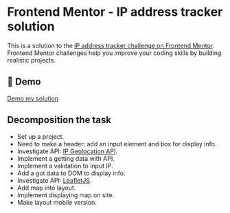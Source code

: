 # Frontend Mentor - IP address tracker solution

This is a solution to the [IP address tracker challenge on Frontend Mentor](https://www.frontendmentor.io/challenges/ip-address-tracker-I8-0yYAH0). Frontend Mentor challenges help you improve your coding skills by building realistic projects. 

## 🚀 Demo
[Demo my solution](https://ip-address-tracker-3tfevbbgn-backendbaker.vercel.app/)

## Decomposition the task

- Set up a project\.
- Need to make a header: add an input element and box for display info\.
- Investigate API: [IP Geolocation API](https://geo.ipify.org/)\.
- Implement a getting data with API\.
- Implement a validation to input IP\.
- Add a got data to DOM to display info\.
- Investigate API: [LeafletJS](https://leafletjs.com/)\.
- Add map into layout\.
- Implement displaying map on site\.
- Make layout mobile version\.
